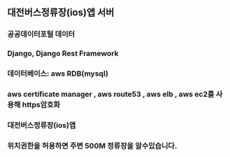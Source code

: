 ## 대전버스정류장(ios)앱 서버

### 공공데이터포털 데이터 

### Django, Django Rest Framework

### 데이터베이스: aws RDB(mysql)

### aws certificate manager , aws route53 , aws elb , aws ec2를 사용해 https암호화

### 대전버스정류장(ios)앱

### 위치권한을 허용하면 주변 500M 정류장을 알수있습니다.
